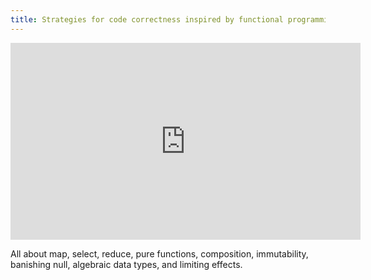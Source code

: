 ```yaml
---
title: Strategies for code correctness inspired by functional programming
---
```


<iframe width="560" height="315" src="https://www.youtube.com/embed/GlMX_tlisF8" frameborder="0" allow="autoplay; encrypted-media" allowfullscreen></iframe>

All about map, select, reduce, pure functions, composition, immutability, banishing null, algebraic data types, and limiting effects.
